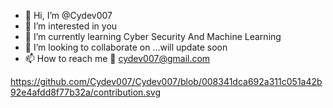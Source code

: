 - 👋 Hi, I’m @Cydev007
- 👀 I’m interested in you
- 🌱 I’m currently learning Cyber Security And Machine Learning
- 💞️ I’m looking to collaborate on ...will update soon
- 📫 How to reach me 📧 cydev007@gmail.com

<!---
Cydev007/Cydev007 is a ✨ special ✨ repository because its `README.md` (this file) appears on your GitHub profile.
You can click the Preview link to take a look at your changes.
--->





https://github.com/Cydev007/Cydev007/blob/008341dca692a311c051a42b92e4afdd8f77b32a/contribution.svg
